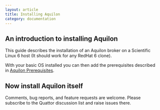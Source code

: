 ```yaml
---
layout: article
title: Installing Aquilon
category: documentation
---
```


An introduction to installing Aquilon
-------------------------------------

This guide describes the installation of an Aquilon broker on a Scientific Linux 6 host (It should work for  any RedHat 6 clone).

With your basic OS installed you can then add the prerequisites described in [Aquilon Prerequisites](http://quattor.org/documentation/2012/10/31/aquilon-prerequisites.html).


Now install Aquilon itself
-------------------------

Comments, bug reports, and feature requests are welcome.  Please
subscribe to the Quattor discussion list and raise issues there.
